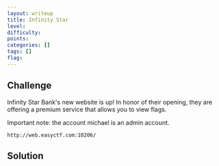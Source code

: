 ```yaml
---
layout: writeup
title: Infinity Star
level: 
difficulty: 
points: 
categories: []
tags: []
flag: 
---
```

## Challenge

Infinity Star Bank's new website is up! In honor of their opening, they
are offering a premium service that allows you to view flags.

Important note: the account michael is an admin account.

    http://web.easyctf.com:10206/

## Solution

